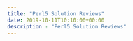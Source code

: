 ```yaml
---
title: "Perl5 Solution Reviews"
date: 2019-10-11T10:10:00+00:00
description : "Perl5 Solution Reviews"
---
```


